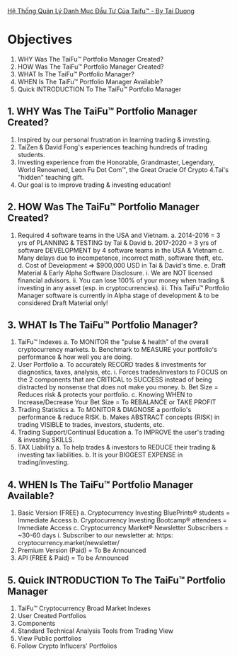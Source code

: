 [Hệ Thống Quản Lý Danh Mục Đầu Tư Của Taifu™ - By Tai Duong](https://youtu.be/rq_9L2qDlb8?list=PLFLh04JZg3rPYgE400fEcH8Wd5QQxlE8s)

# Objectives
1. WHY Was The TaiFu™ Portfolio Manager Created?
2. HOW Was The TaiFu™ Portfolio Manager Created?
3. WHAT Is The TaiFu™ Portfolio Manager?
4. WHEN Is The TaiFu™ Portfolio Manager Available?
5. Quick INTRODUCTION To The TaiFu™ Portfolio Manager

## 1. WHY Was The TaiFu™ Portfolio Manager Created?
1. Inspired by our personal frustration in learning trading & investing.
2. TaiZen & David Fong's experiences teaching hundreds of trading students.
3. Investing experience from the Honorable, Grandmaster, Legendary, World Renowned, Leon Fu Dot Com™, the Great Oracle Of Crypto
4.Tai's "hidden" teaching gift.
5. Our goal is to improve trading & investing education!

## 2. HOW Was The TaiFu™ Portfolio Manager Created?
1. Required 4 software teams in the USA and Vietnam.
	a. 2014-2016 = 3 yrs of PLANNING & TESTING by Tai & David
	b. 2017-2020 = 3 yrs of software DEVELOPMENT by 4 software teams in the USA & Vietnam
	c. Many delays due to incompetence, incorrect math, software theft, etc.
	d. Cost of Development => $900,000 USD in Tai & David's time.
	e. Draft Material & Early Alpha Software Disclosure.
		i. We are NOT licensed financial advisors.
		ii. You can lose 100% of your money when trading & investing in any asset (esp. in cryptocurrencies).
		iii. This TaiFu™ Portfolio Manager software is currently in Alpha stage of development & to be considered Draft Material only!
		
## 3. WHAT Is The TaiFu™ Portfolio Manager?
1. TaiFu™ Indexes
	a. To MONITOR the "pulse & health" of the overall cryptocurrency markets.
	b. Benchmark to MEASURE your portfolio's performance & how well you are doing.
2. User Portfolio
	a. To accurately RECORD trades & investments for diagnostics, taxes, analysis, etc.
		i. Forces trades/investors to FOCUS on the 2 components that are CRITICAL to 
		SUCCESS instead of being distracted by nonsense that does not make you money.
	b. Bet Size = Reduces risk & protects your portfolio.
	c. Knowing WHEN to Increase/Decrease Your Bet Size = To REBALANCE or TAKE PROFIT
3. Trading Statistics
	a. To MONITOR & DIAGNOSE a portfolio's performance & reduce RISK.
	b. Makes ABSTRACT concepts (RISK) in trading VISIBLE to trades, investors, students, etc.
4. Trading Support/Continual Education
	a. To IMPROVE the user's trading & investing SKILLS.
5. TAX Liability
	a. To help trades & investors to REDUCE their trading & investing tax liabilities.
	b. It is your BIGGEST EXPENSE in trading/investing.
		
## 4. WHEN Is The TaiFu™ Portfolio Manager Available?
1. Basic Version (FREE)
	a. Cryptocurrency Investing BluePrints® students = Immediate Access
	b. Cryptocurrency Investing Bootcamp® attendees = Immediate Access
	c. Cryptocurrency Market® Newsletter Subscribers = ~30-60 days
		i. Subscriber to our newsletter at: https: cryptocurrency.market/newsletter/
2. Premium Version (Paid) = To Be Announced
3. API (FREE & Paid) = To be Announced
		
## 5. Quick INTRODUCTION To The TaiFu™ Portfolio Manager
1. TaiFu™ Cryptocurrency Broad Market Indexes
2. User Created Portfolios
3. Components
4. Standard Technical Analysis Tools from Trading View
5. View Public portfolios
6. Follow Crypto Influcers' Portfolios
